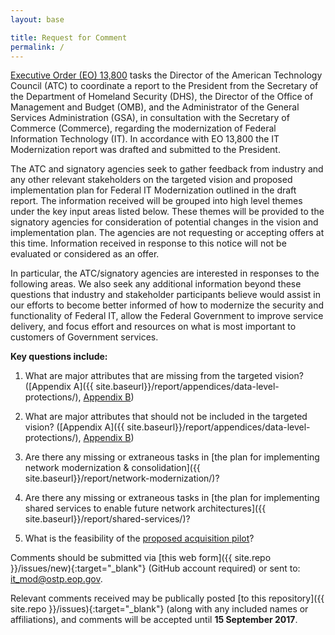 ```yaml
---
layout: base

title: Request for Comment
permalink: /
---
```


[Executive Order (EO) 13,800][1] tasks the Director of the American Technology Council (ATC) to coordinate a report to the President from the Secretary of the Department of Homeland Security (DHS), the Director of the Office of Management and Budget (OMB), and the Administrator of the General Services Administration (GSA), in consultation with the Secretary of Commerce (Commerce), regarding the modernization of Federal Information Technology (IT). In accordance with EO 13,800 the IT Modernization report was drafted and submitted to the President.

The ATC and signatory agencies seek to gather feedback from industry and any other relevant stakeholders on the targeted vision and proposed implementation plan for Federal IT Modernization outlined in the draft report. The information received will be grouped into high level themes under the key input areas listed below.  These themes will be provided to the signatory agencies for consideration of potential changes in the vision and implementation plan. The agencies are not requesting or accepting offers at this time. Information received in response to this notice will not be evaluated or considered as an offer.

In particular, the ATC/signatory agencies are interested in responses to the following areas. We also seek any additional information beyond these questions that industry and stakeholder participants believe would assist in our efforts to become better informed of how to modernize the security and functionality of Federal IT, allow the Federal Government to improve service delivery, and focus effort and resources on what is most important to customers of Government services.

**Key questions include:**

1. What are major attributes that are missing from the targeted vision? ([Appendix A]({{ site.baseurl}}/report/appendices/data-level-protections/), [Appendix B](/report/appendices/cloud-security-protections/))

2. What are major attributes that should not be included in the targeted vision? ([Appendix A]({{ site.baseurl}}/report/appendices/data-level-protections/), [Appendix B](/report/appendices/cloud-security-protections/))

3. Are there any missing or extraneous tasks in [the plan for implementing network modernization & consolidation]({{ site.baseurl}}/report/network-modernization/)?

4. Are there any missing or extraneous tasks in [the plan for implementing shared services to enable future network architectures]({{ site.baseurl}}/report/shared-services/)?

5. What is the feasibility of the [proposed acquisition pilot](/report/appendices/acquisition-pilot/)?

Comments should be submitted via [this web form]({{ site.repo }}/issues/new){:target="_blank"} (GitHub account required) or sent to: [it_mod@ostp.eop.gov](mailto:it_mod@ostp.eop.gov).

Relevant comments received may be publically posted [to this repository]({{ site.repo }}/issues){:target="_blank"} (along with any included names or affiliations), and comments will be accepted until **15 September 2017**.

[1]: https://www.whitehouse.gov/the-press-office/2017/05/11/presidential-executive-order-strengthening-cybersecurity-federal
